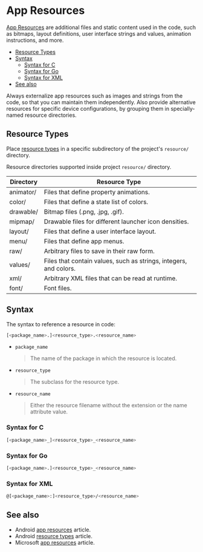 # App Resources

[App Resources](https://developer.android.com/guide/topics/resources/providing-resources) are additional files and static content used in the code, such as bitmaps, layout definitions, user interface strings and values, animation instructions, and more.

- [Resource Types](#resource-types)
- [Syntax](#syntax)
  - [Syntax for C](#syntax-for-c)
  - [Syntax for Go](#syntax-for-go)
  - [Syntax for XML](#syntax-for-xml)
- [See also](#see-also)

Always externalize app resources such as images and strings from the code, so that you can maintain them independently. Also provide alternative resources for specific device configurations, by grouping them in specially-named resource directories.

## Resource Types

Place [resource types](https://developer.android.com/guide/topics/resources/available-resources) in a specific subdirectory of the project's `resource/` directory.

Resource directories supported inside project `resource/` directory.

| Directory | Resource Type                                                     |
| --------- | ----------------------------------------------------------------- |
| animator/ | Files that define property animations.                            |
| color/    | Files that define a state list of colors.                         |
| drawable/ | Bitmap files (.png, .jpg, .gif).                                  |
| mipmap/   | Drawable files for different launcher icon densities.             |
| layout/   | Files that define a user interface layout.                        |
| menu/     | Files that define app menus.                                      |
| raw/      | Arbitrary files to save in their raw form.                        |
| values/   | Files that contain values, such as strings, integers, and colors. |
| xml/      | Arbitrary XML files that can be read at runtime.                  |
| font/     | Font files.                                                       |

## Syntax

The syntax to reference a resource in code:

```bash
[<package_name>.]<resource_type>.<resource_name>
```

- `package_name`
  > The name of the package in which the resource is located.

- `resource_type`
  > The subclass for the resource type.

- `resource_name`
  >  Either the resource filename without the extension or the name attribute value.

### Syntax for C

```bash
[<package_name>_]<resource_type>_<resource_name>
```

### Syntax for Go

```bash
[<package_name>.]<resource_type>_<resource_name>
```

### Syntax for XML

```bash
@[<package_name>:]<resource_type>/<resource_name>
```

## See also

- Android [app resources](https://developer.android.com/guide/topics/resources/providing-resources) article.
- Android [resource types](https://developer.android.com/guide/topics/resources/available-resources) article.
- Microsoft [app resources](https://docs.microsoft.com/en-us/windows/uwp/app-resources/) article.
